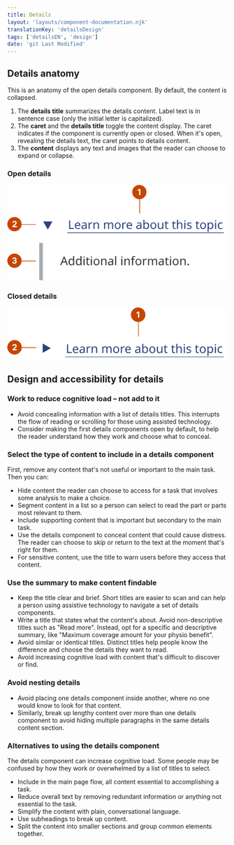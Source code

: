 ```yaml
---
title: Details
layout: 'layouts/component-documentation.njk'
translationKey: 'detailsDesign'
tags: ['detailsEN', 'design']
date: 'git Last Modified'
---
```


## Details anatomy

This is an anatomy of the open details component. By default, the content is collapsed.

<ol class="anatomy-list">
  <li>The <strong>details title</strong> summarizes the details content. Label text is in sentence case (only the initial letter is capitalized).</li>
  <li>The <strong>caret</strong> and the <strong>details title</strong> toggle the content display. The caret indicates if the component is currently open or closed. When it's open, revealing the details text, the caret points to details content.</li>
  <li>The <strong>content</strong> displays any text and images that the reader can choose to expand or collapse.</li>
</ol>

### Open details

<img class="b-sm b-default p-300" src="/images/en/components/anatomy/gcds-details-anatomy-open.svg" alt="Learn more about this topic taxonomy with three labels: details title, icon and content.  Details title pointing at Learn more about this topic. Learn more about this topic is greyed blue font underlined. Icon pointed at a dark blue triangle arrow infront of the details title. When the arrow is selected it points down to show Additional information."/>

### Closed details

<img class="b-sm b-default p-300" src="/images/en/components/anatomy/gcds-details-anatomy-closed.svg" alt="Learn more about this topic taxonomy with two labels: details title and icon. The details title pointing at Learn more about this topic. Learn more about this topic is dark font underlined. Icon pointed at a dark blue triangle arrow infront of the details title."/>

## Design and accessibility for details

### Work to reduce cognitive load – not add to it

- Avoid concealing information with a list of details titles. This interrupts the flow of reading or scrolling for those using assisted technology.
- Consider making the first details components open by default, to help the reader understand how they work and choose what to conceal.

### Select the type of content to include in a details component

First, remove any content that's not useful or important to the main task. Then you can:

- Hide content the reader can choose to access for a task that involves some analysis to make a choice.
- Segment content in a list so a person can select to read the part or parts most relevant to them.
- Include supporting content that is important but secondary to the main task.
- Use the details component to conceal content that could cause distress. The reader can choose to skip or return to the text at the moment that's right for them.
- For sensitive content, use the title to warn users before they access that content.

### Use the summary to make content findable

- Keep the title clear and brief. Short titles are easier to scan and can help a person using assistive technology to navigate a set of details components.
- Write a title that states what the content's about. Avoid non-descriptive titles such as "Read more". Instead, opt for a specific and descriptive summary, like "Maximum coverage amount for your physio benefit".
- Avoid similar or identical titles. Distinct titles help people know the difference and choose the details they want to read.
- Avoid increasing cognitive load with content that's difficult to discover or find.

### Avoid nesting details

- Avoid placing one details component inside another, where no one would know to look for that content.
- Similarly, break up lengthy content over more than one details component to avoid hiding multiple paragraphs in the same details content section.

### Alternatives to using the details component

The details component can increase cognitive load. Some people may be confused by how they work or overwhelmed by a list of titles to select.

- Include in the main page flow, all content essential to accomplishing a task.
- Reduce overall text by removing redundant information or anything not essential to the task.
- Simplify the content with plain, conversational language.
- Use subheadings to break up content.
- Split the content into smaller sections and group common elements together.
